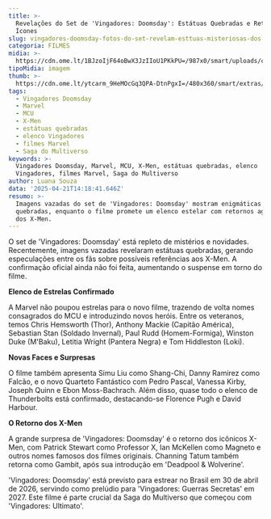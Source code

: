 ```yaml
---
title: >-
  Revelações do Set de 'Vingadores: Doomsday': Estátuas Quebradas e Retorno de
  Ícones
slug: vingadores-doomsday-fotos-do-set-revelam-esttuas-misteriosas-dos-heris
categoria: FILMES
midia: >-
  https://cdn.ome.lt/1BJzoIjF64oBwX3JzIIoU1PKkPU=/987x0/smart/uploads/conteudo/fotos/OMELETE_CAPA_-_2025-04-21T102812.732.png
tipoMidia: imagem
thumb: >-
  https://cdn.ome.lt/ytcarm_9HeMOcGq3QPA-DtnPgxI=/480x360/smart/extras/conteudos/omelete_THUMB_-_2025-04-21T102747.625.png
tags:
  - Vingadores Doomsday
  - Marvel
  - MCU
  - X-Men
  - estátuas quebradas
  - elenco Vingadores
  - filmes Marvel
  - Saga do Multiverso
keywords: >-
  Vingadores Doomsday, Marvel, MCU, X-Men, estátuas quebradas, elenco
  Vingadores, filmes Marvel, Saga do Multiverso
author: Luana Souza
data: '2025-04-21T14:18:41.646Z'
resumo: >-
  Imagens vazadas do set de 'Vingadores: Doomsday' mostram enigmáticas estátuas
  quebradas, enquanto o filme promete um elenco estelar com retornos aguardados
  dos X-Men.
---
```


O set de 'Vingadores: Doomsday' está repleto de mistérios e novidades. Recentemente, imagens vazadas revelaram estátuas quebradas, gerando especulações entre os fãs sobre possíveis referências aos X-Men. A confirmação oficial ainda não foi feita, aumentando o suspense em torno do filme.

<blockquote class="twitter-tweet"><a href="https://twitter.com/user/status/1913936548627677548"></a></blockquote>

**Elenco de Estrelas Confirmado**

A Marvel não poupou estrelas para o novo filme, trazendo de volta nomes consagrados do MCU e introduzindo novos heróis. Entre os veteranos, temos Chris Hemsworth (Thor), Anthony Mackie (Capitão América), Sebastian Stan (Soldado Invernal), Paul Rudd (Homem-Formiga), Winston Duke (M'Baku), Letitia Wright (Pantera Negra) e Tom Hiddleston (Loki).

**Novas Faces e Surpresas**

O filme também apresenta Simu Liu como Shang-Chi, Danny Ramirez como Falcão, e o novo Quarteto Fantástico com Pedro Pascal, Vanessa Kirby, Joseph Quinn e Ebon Moss-Bachrach. Além disso, quase todo o elenco de Thunderbolts está confirmado, destacando-se Florence Pugh e David Harbour.

**O Retorno dos X-Men**

A grande surpresa de 'Vingadores: Doomsday' é o retorno dos icônicos X-Men, com Patrick Stewart como Professor X, Ian McKellen como Magneto e outros nomes famosos dos filmes originais. Channing Tatum também retorna como Gambit, após sua introdução em 'Deadpool & Wolverine'.

'Vingadores: Doomsday' está previsto para estrear no Brasil em 30 de abril de 2026, servindo como prelúdio para 'Vingadores: Guerras Secretas' em 2027. Este filme é parte crucial da Saga do Multiverso que começou com 'Vingadores: Ultimato'.
